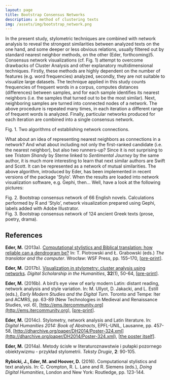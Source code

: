 ```yaml
---
layout: page
title: Bootstrap Consensus Networks
description: a method of clustering texts
img: /assets/img/bootstrap_network.png
---
```




In the present study, stylometric techniques are combined with network analysis to reveal the strongest similarities between analyzed texts on the one hand, and some deeper or less obvious relations, usually filtered out by standard nearest neighbor methods, on the other (Eder, forthcoming)5. Consensus network visualizations (cf. Fig. 1) attempt to overcome drawbacks of Cluster Analysis and other explanatory multidimensional techniques. Firstly, these methods are highly dependent on the number of features (e.g. word frequencies) analyzed, secondly, they are not suitable to visualize large datasets. The technique applied in this study counts frequencies of frequent words in a corpus, computes distances (differences) between samples, and for each sample identifies its nearest neighbors (i.e. the samples that turned out to be the most similar). Next, neighboring samples are turned into connected nodes of a network. The above procedure is repeated many times, in each iteration a different range of frequent words is analyzed. Finally, particular networks produced for each iteration are combined into a single consensus network.


<div>
    <img class="col three left" src="{{ site.baseurl }}/assets/img/diagram_1.png" alt="" title="example image"/>
</div>
<div class="col three caption">
    Fig. 1. Two algorithms of establishing network connections.
</div>


What about an idea of representing nearest neighbors as connections in a network? And what about including not only the first-ranked candidate (i.e. the nearest neighbor), but also two runners-up? Since it is not surprising to see _Tristam Shandy_ by Sterne linked to _Sentimental Journey_ by the same author, it is much more interesting to learn that next similar authors are Swift and Scott. It can be represented as a network of mutual similarities. The above algorithm, introduced by Eder, has been implemented in recent versions of the package 'Stylo'. When the results are loaded into network visualization software, e.g. Gephi, then... Well, have a look at the following pictures:

<div>
    <img class="col three left" src="{{ site.baseurl }}/assets/img/66_English_novels_network.png" alt="" title="example image"/>
</div>
<div class="col three caption">
    Fig. 2. Bootstrap consensus network of 66 English novels. Calculations performed by R and ‘Stylo’, network visualization prepared using Gephi, labels added with Adobe Illustrator.
</div>


<div>
    <img class="col three left" src="{{ site.baseurl }}/assets/img/124_Greek_texts.png" alt="" title="example image"/>
</div>
<div class="col three caption">
    Fig. 3. Bootstrap consensus network of 124 ancient Greek texts (prose, poetry, drama).
</div>



## References

**Eder, M.** (2013a). [Computational stylistics and Biblical translation: how reliable can a dendrogram be?](http://www.wsf.edu.pl/upload_module/wysiwyg/Wydawnictwo%20WSF/The%20Translator%20and%20the%20Computer_Piotrowski_Grabowski.pdf) In: T. Piotrowski and Ł. Grabowski (eds.) _The translator and the computer_. Wrocław: WSF Press, pp. 155–170, [[pre-print](https://github.com/computationalstylistics/preprints/blob/master/Eder_Reliability_issues_11122012.pdf)].

**Eder, M.** (2017b). [Visualization in stylometry: cluster analysis using networks](http://dsh.oxfordjournals.org/content/early/2015/12/02/llc.fqv061). _Digital Scholarship in the Humanities_, **32**(1), 50-64, [[pre-print](https://github.com/computationalstylistics/preprints/blob/master/m-eder_visualization_in_stylometry.pdf)].

**Eder, M.** (2016b). A bird’s eye view of early modern Latin: distant reading, network analysis and style variation. In: M. Ullyot, D. Jakacki, and L. Estill (eds.), _Early Modern Studies and the Digital Turn_. Toronto and Tempe: Iter and ACMRS, pp. 63-89 (New Technologies in Medieval and Renaissance Studies, vol. 6), [http://ems.itercommunity.org](http://ems.itercommunity.org), [[pre-print](https://github.com/computationalstylistics/preprints/blob/master/Early_modern_latin_PRE-PRINT.pdf)].

**Eder, M.** (2014c). Stylometry, network analysis and Latin literature. In: _Digital Humanities 2014: Book of Abstracts_, EPFL-UNIL, Lausanne, pp. 457-58, [http://dharchive.org/paper/DH2014/Poster-324.xml](http://dharchive.org/paper/DH2014/Poster-324.xml), [[the poster itself](https://github.com/computationalstylistics/preprints/blob/master/m-eder_poster_DH2014.pdf)].

**Eder, M.** (2014a). Metody ścisłe w literaturoznawstwie i pułapki pozornego obiektywizmu - przykład stylometrii. _Teksty Drugie_, **2**: 90-105.

**Rybicki, J., Eder, M. and Hoover, D.** (2016). Computational stylistics and text analysis. In: C. Crompton, R. L. Lane and R. Siemens (eds.), _Doing Digital Humanities_, London and New York: Routledge, pp. 123-144.


